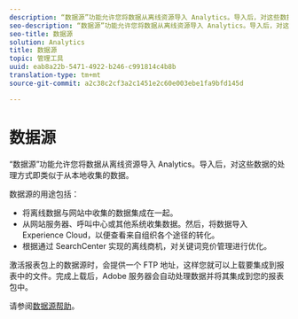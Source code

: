```yaml
---
description: “数据源”功能允许您将数据从离线资源导入 Analytics。导入后，对这些数据的处理方式即类似于从本地收集的数据。
seo-description: “数据源”功能允许您将数据从离线资源导入 Analytics。导入后，对这些数据的处理方式即类似于从本地收集的数据。
seo-title: 数据源
solution: Analytics
title: 数据源
topic: 管理工具
uuid: eab8a22b-5471-4922-b246-c991814c4b8b
translation-type: tm+mt
source-git-commit: a2c38c2cf3a2c1451e2c60e003ebe1fa9bfd145d

---
```



# 数据源

“数据源”功能允许您将数据从离线资源导入 Analytics。导入后，对这些数据的处理方式即类似于从本地收集的数据。

数据源的用途包括：

* 将离线数据与网站中收集的数据集成在一起。
* 从网站服务器、呼叫中心或其他系统收集数据。然后，将数据导入 Experience Cloud，以便查看来自组织各个途径的转化。
* 根据通过 SearchCenter 实现的离线商机，对关键词竞价管理进行优化。

激活报表包上的数据源时，会提供一个 FTP 地址，这样您就可以上载要集成到报表中的文件。完成上载后，Adobe 服务器会自动处理数据并将其集成到您的报表包中。

请参阅[数据源帮助](https://marketing.adobe.com/resources/help/en_US/sc/datasources/)。
